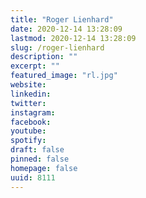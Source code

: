 ```yaml
---
title: "Roger Lienhard"
date: 2020-12-14 13:28:09
lastmod: 2020-12-14 13:28:09
slug: /roger-lienhard
description: ""
excerpt: ""
featured_image: "rl.jpg"
website: 
linkedin: 
twitter: 
instagram: 
facebook: 
youtube: 
spotify: 
draft: false
pinned: false
homepage: false
uuid: 8111
---
```


